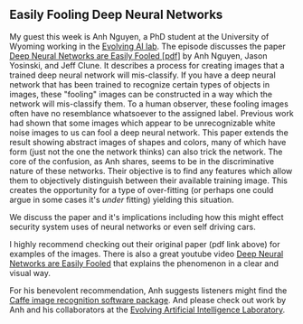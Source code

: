 ## Easily Fooling Deep Neural Networks

My guest this week is Anh Nguyen, a PhD student at the University of Wyoming working in the <a href="http://www.evolvingai.org/">Evolving AI lab</a>. The episode discusses the paper
<a href="http://arxiv.org/pdf/1412.1897v2.pdf">Deep Neural Networks are Easily Fooled [pdf]</a> by Anh Nguyen, Jason Yosinski, and Jeff Clune.  It describes a process for creating images that a trained deep neural network will mis-classify.  If you have a deep neural network that has been trained to recognize certain types of objects in images, these "fooling" images can be constructed in a way which the network will mis-classify them.  To a human observer, these fooling images often have no resemblance whatsoever to the assigned label.  Previous work had shown that some images which appear to be unrecognizable white noise images to us can fool a deep neural network. This paper extends the result showing abstract images of shapes and colors, many of which have form (just not the one the network thinks) can also trick the network.
The core of the confusion, as Anh shares, seems to be in the discriminative nature of these networks.  Their objective is to find any features which allow them to objectively distinguish between their available training image.  This creates the opportunity for a type of over-fitting (or perhaps one could argue in some cases it's <i>under</i> fitting) yielding this situation.

We discuss the paper and it's implications including how this might effect security system uses of neural networks or even self driving cars.

I highly recommend checking out their original paper (pdf link above) for examples of the images.  There is also a great youtube video <a href="https://www.youtube.com/watch?v=M2IebCN9Ht4">Deep Neural Networks are Easily Fooled</a> that explains the phenomenon in a clear and visual way.

For his benevolent recommendation, Anh suggests listeners might find the <a href="http://caffe.berkeleyvision.org/">Caffe image recognition software package</a>. And please check out work by Anh and his collaborators at the <a href="http://www.evolvingai.org/">Evolving Artificial Intelligence Laboratory</a>.


